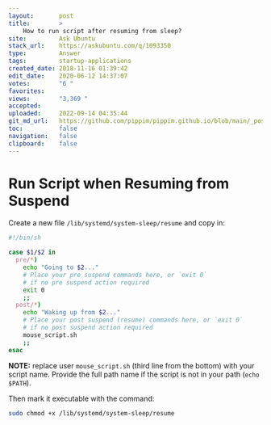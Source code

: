```yaml
---
layout:       post
title:        >
    How to run script after resuming from sleep?
site:         Ask Ubuntu
stack_url:    https://askubuntu.com/q/1093350
type:         Answer
tags:         startup-applications
created_date: 2018-11-16 01:39:42
edit_date:    2020-06-12 14:37:07
votes:        "6 "
favorites:    
views:        "3,369 "
accepted:     
uploaded:     2022-09-14 04:35:44
git_md_url:   https://github.com/pippim/pippim.github.io/blob/main/_posts/2018/2018-11-16-How-to-run-script-after-resuming-from-sleep_.md
toc:          false
navigation:   false
clipboard:    false
---
```


# Run Script when Resuming from Suspend

Create a new file `/lib/systemd/system-sleep/resume` and copy in:



``` sh
#!/bin/sh

case $1/$2 in
  pre/*)
    echo "Going to $2..."
    # Place your pre suspend commands here, or `exit 0`
    # if no pre suspend action required
    exit 0
    ;;
  post/*)
    echo "Waking up from $2..."
    # Place your post suspend (resume) commands here, or `exit 0` 
    # if no post suspend action required
    mouse_script.sh
    ;;
esac
```


**NOTE:** replace user `mouse_script.sh` (third line from the bottom) with your script name. Provide the full path name if the script is not in your path (`echo $PATH`).

Then mark it executable with the command:

``` sh
sudo chmod +x /lib/systemd/system-sleep/resume
```

